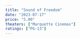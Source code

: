```yaml
---
title: "Sound of Freedom"
date: "2023-07-17"
price: "5.00"
theaters: ["Marquette Cinemas"]
ratings: ["PG-13"]
---
```


